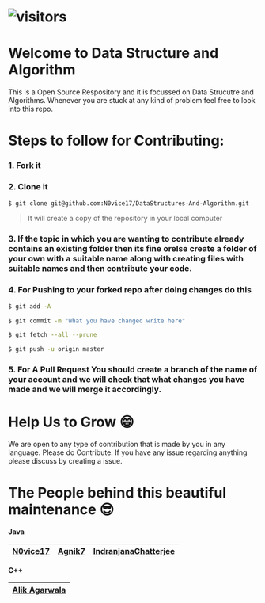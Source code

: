 # ![visitors](https://visitor-badge.laobi.icu/badge?page_id=N0vice17.DataStructures-And-Algorithm)
# Welcome to Data Structure and Algorithm
This is a Open Source Respository and it is focussed on Data Strucutre and Algorithms. Whenever you are stuck at any kind of problem feel free to look into this repo.


# Steps to follow for Contributing:
### 1. Fork it
### 2. Clone it
```sh
$ git clone git@github.com:N0vice17/DataStructures-And-Algorithm.git
```
> It will create a copy of the repository in your local computer
### 3. If the topic in which you are wanting to contribute already contains an existing folder then its fine orelse create a folder of your own with a suitable name along with creating files with suitable names and then contribute your code.
### 4. For Pushing to your forked repo after doing changes do this
```sh
$ git add -A

$ git commit -m "What you have changed write here"

$ git fetch --all --prune

$ git push -u origin master
```
### 5. For A Pull Request You should create a branch of the name of your account and we will check that what changes you have made and we will merge it accordingly. 

# Help Us to Grow 😁
We are open to any type of contribution that is made by you in any language. Please do Contribute.
If you have any issue regarding anything please discuss by creating a issue.
# The People behind this beautiful maintenance 😎
**Java**

| [N0vice17](https://github.com/N0vice17) | [Agnik7](https://github.com/Agnik7) | [IndranjanaChatterjee](https://github.com/IndranjanaChatterjee) |
|---|---|---|

**C++**

| [Alik Agarwala](https://github.com/Alik-Agarwala) |
|---|

